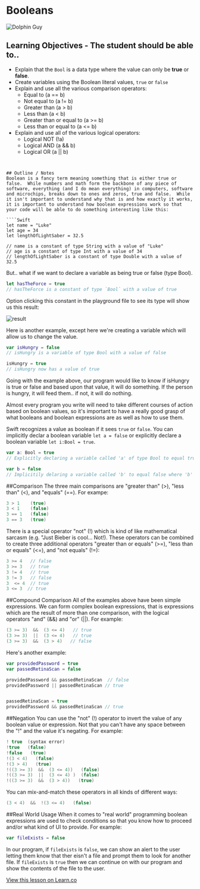 # Booleans

![Dolphin Guy](http://i.giphy.com/RdkwfjGlsdnRm.gif)

## Learning Objectives - The student should be able to..

* Explain that the `Bool` is a data type where the value can only be **true** or **false**.
* Create variables using the Boolean literal values, `true` or `false`
* Explain and use all the various comparison operators:
	* Equal to (a == b)
	* Not equal to (a != b)
	* Greater than (a > b)
	* Less than (a < b)
	* Greater than or equal to (a >= b)
	* Less than or equal to (a <= b)
* Explain and use all of the various logical operators:
	* Logical NOT (!a)
	* Logical AND (a && b)
	* Logical OR (a || b)
```


## Outline / Notes
Boolean is a fancy term meaning something that is either true or false.  While numbers and math form the backbone of any piece of software, everything (and I do mean everything) in computers, software and microchips, breaks down to ones and zeros, true and false.  While it isn't important to understand why that is and how exactly it works, it is important to understand how boolean expressions work so that your code will be able to do something interesting like this:

````Swift
let name = "Luke"
let age = 34
let lengthOfLightSaber = 32.5

// name is a constant of type String with a value of "Luke"
// age is a constant of type Int with a value of 34
// lengthOfLightSaber is a constant of type Double with a value of 32.5
````
But.. what if we want to declare a variable as being true or false (type Bool).

````Swift
let hasTheForce = true
// hasTheForce is a constant of type `Bool` with a value of true
````

Option clicking this constant in the playground file to see its type will show us this result:

![result](http://i.imgur.com/C5c1KTI.png?1)

Here is another example, except here we're creating a variable which will allow us to change the value.

````Swift
var isHungry = false
// isHungry is a variable of type Bool with a value of false

isHungry = true
// isHungry now has a value of true
````

Going with the example above, our program would like to know if isHungry is true or false and based upon that value, it will do something. If the person is hungry, it will feed them.. if not, it will do nothing.

Almost every program you write will need to take different courses of action based on boolean values, so it's important to have a really good grasp of what booleans and boolean expressions are as well as how to use them.

Swift recognizes a value as boolean if it sees ````true```` or ````false````.  You can implicitly declar a boolean variable ````let a = false```` or explicitly declare a boolean variable ````let i:Bool = true````.

````Swift
var a: Bool = true
// Explicitly declaring a variable called 'a' of type Bool to equal true

var b = false
// Implicitily delaring a variable called 'b' to equal false where 'b' is a variable
````

##Comparison
The three main comparisons are "greater than" (>), "less than" (<), and "equals" (==).  For exampe:

````Swift
3 > 1    (true)
3 < 1    (false)
3 == 1   (false)
3 == 3   (true)
````
There is a special operator "not" (!) which is kind of like mathematical sarcasm (e.g. "Just Bieber is cool...  Not!).  These operators can be combined to create three additional operators "greater than or equals" (>=), "less than or equals" (<=), and "not equals" (!=):

````Swift
3 >= 4   // false
3 >= 3   // true
3 != 4   // true
3 != 3   // false
3  <= 4  // true
3 <= 3  // true
````

##Compound Comparison
All of the examples above have been simple expressions.  We can form complex boolean expressions, that is expressions which are the result of more than one comparison, with the logical operators "and" (&&) and "or" (||).  For example:

````Swift
(3 >= 3)  &&  (3 <= 4)   // true
(3 >= 3)  ||  (3 <= 4)   // true
(3 >= 3)  &&  (3 > 4)   // false
````
Here's another example:

````Swift
var providedPassword = true
var passedRetinaScan = false

providedPassword && passedRetinaScan  // false
providedPassword || passedRetinaScan // true


passedRetinaScan = true
providedPassword && passedRetinaScan // true
````

##Negation
You can use the "not" (!) operator to invert the value of any boolean value or expression.  Not that you can't have any space between the "!" and the value it's negating.  For example:

````Swift
! true  (syntax error)
!true   (false)
!false   (true)
!(3 < 4)   (false)
!(3 > 4)   (true)
!((3 >= 3)  &&  (3 <= 4))   (false)
!((3 >= 3)  ||  (3 <= 4) )  (false)
!((3 >= 3)  &&  (3 > 4))   (true)
````

You can mix-and-match these operators in all kinds of different ways:

````Swift
(3 < 4)  &&  !(3 <= 4)   (false)
````

##Real World Usage
When it comes to "real world" programming boolean expressions are used to check conditions so that you know how to proceed and/or what kind of UI to provide.   For example:

````Swift
var fileExists = false
````
In our program, if ````fileExists```` is ````false````, we can show an alert to the user letting them know that ther eisn't a file and prompt them to look for another file.  If ````fileExists```` is ````true```` then we can continue on with our program and show the contents of the file to the user. 

<a href='https://learn.co/lessons/Booleans' data-visibility='hidden'>View this lesson on Learn.co</a>
